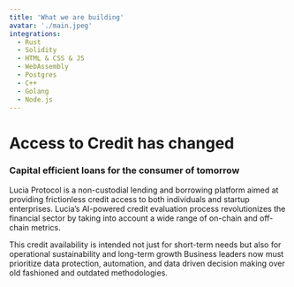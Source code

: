 ```yaml
---
title: 'What we are building'
avatar: './main.jpeg'
integrations:
  - Rust
  - Solidity
  - HTML & CSS & JS
  - WebAssembly
  - Postgres
  - C++
  - Golang
  - Node.js
---
```


# Access to Credit has changed

### Capital efficient loans for the consumer of tomorrow

Lucia Protocol is a non-custodial lending and borrowing platform aimed at providing frictionless credit access to both individuals and startup enterprises. Lucia’s AI-powered credit evaluation process revolutionizes the financial sector by taking into account a wide range of on-chain and off-chain metrics.

This credit availability is intended not just for short-term needs but also for operational sustainability and long-term growth
Business leaders now must prioritize data protection, automation, and data driven decision making over old fashioned and outdated methodologies.
